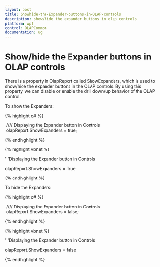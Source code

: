 ```yaml
---
layout: post
title: Showhide-the-Expander-buttons-in-OLAP-controls
description: show/hide the expander buttons in olap controls
platform: wpf
control: OLAPCommon
documentation: ug
---
```


# Show/hide the Expander buttons in OLAP controls

There is a property in OlapReport called ShowExpanders, which is used to show/hide the expander buttons in the OLAP controls. By using this property, we can disable or enable the drill down/up behavior of the OLAP control. 

To show the Expanders:

{% highlight c# %}



 //// Displaying the Expander button in Controls
 olapReport.ShowExpanders = true;


{% endhighlight  %}


{% highlight vbnet %}



'''Displaying the Expander button in Controls

olapReport.ShowExpanders = True 



{% endhighlight  %}

To hide the Expanders: 

{% highlight c# %}



 //// Displaying the Expander button in Controls
 olapReport.ShowExpanders = false;



{% endhighlight  %}

{% highlight vbnet %}



'''Displaying the Expander button in Controls

olapReport.ShowExpanders = false 




{% endhighlight  %}
